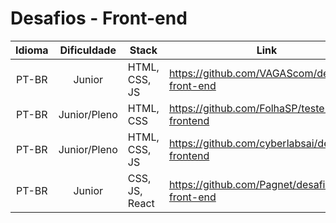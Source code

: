 # Desafios - Front-end

Idioma | Dificuldade | Stack | Link
:---:|:---:|---|---
PT-BR | Junior | HTML, CSS, JS | https://github.com/VAGAScom/desafio-front-end
PT-BR | Junior/Pleno | HTML, CSS | https://github.com/FolhaSP/teste-para-frontend
PT-BR | Junior/Pleno | HTML, CSS, JS | https://github.com/cyberlabsai/desafios-frontend
PT-BR | Junior | CSS, JS, React | https://github.com/Pagnet/desafio-front-end
